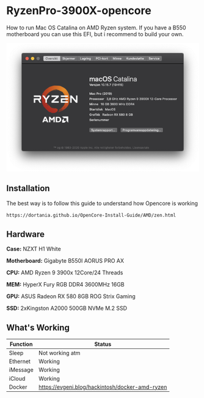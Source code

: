 # RyzenPro-3900X-opencore

How to run Mac OS Catalina on AMD Ryzen system.
If you have a B550 motherboard you can use this EFI, but i recommend to build your own.

![alt text](preview.png "MacOS")

## Installation

The best way is to follow this guide to understand how Opencore is working

```bash
https://dortania.github.io/OpenCore-Install-Guide/AMD/zen.html
```


## Hardware

**Case:** NZXT H1 White

**Motherboard:** Gigabyte B550I AORUS PRO AX

**CPU:** AMD Ryzen 9 3900x 12Core/24 Threads

**MEM:** HyperX Fury RGB DDR4 3600MHz 16GB

**GPU:** ASUS Radeon RX 580 8GB ROG Strix Gaming 

**SSD:** 2xKingston A2000 500GB NVMe M.2 SSD


## What's Working

| Function | Status |
| ------ | ------ |
| Sleep | Not working atm |
| Ethernet | Working |
| iMessage | Working |
| iCloud | Working |
| Docker | https://evgeni.blog/hackintosh/docker-amd-ryzen |